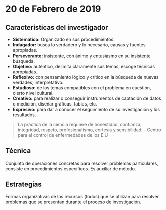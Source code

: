 
# 20 de Febrero de 2019

## Características del investigador

* __Sistemático:__ Organizado en sus procedimientos.
* __Indagador:__ busca lo verdadero y lo necesario, causas y fuentes apropiadas.
* __Perseverante:__ insistente, con ánimo y entusiasmo en su insistente búsqueda.
* __Objetivo:__ auténtico, delimita claramente sus temas, escoge técnicas apropiadas.
* __Reflexivo:__ con pensamiento lógico y crítico en la búsqueda de nuevas verdades, interpretativo.
* __Estudioso:__ de los temas compatibles con el problema en cuestión, cierto nivel cultural.
* __Creativo:__ para realizar o conseguir instrumentos de captación de datos o medición, diseñar gráficas, tablas, etc.
* __Expresivo:__ para dar a conocer el seguimiento de su investigación y los resultados.


> La práctica de la ciencia requiere de honestidad, confianza, integridad, respeto, profesionalismo, cortesía y sensibilidad. - Centro para el control de enfermedades de los E.U

## Técnica 

Conjunto de operaciones concretas para resolver problemas particulares, consiste en procedimientos específicos. Es auxiliar de método.

## Estrategias

Formas organizativas de los recursos (todos) que se utilizan para resolver problemas que se presentan durante el proceso de investigación.

